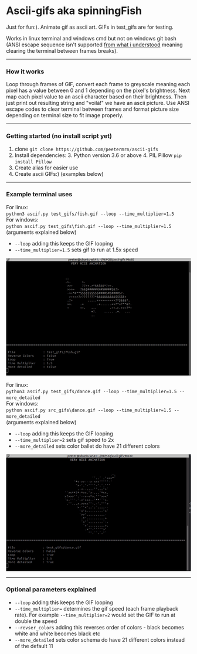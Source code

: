 # Ascii-gifs aka spinningFish

Just for fun:). Animate gif as ascii art. GIFs in test_gifs are for testing.

Works in linux terminal and windows cmd but
not on windows git bash (ANSI escape sequence isn't
supported [from what i understood](https://github.com/microsoft/terminal/issues/6634) meaning clearing the terminal
between frames breaks).

---

### How it works

Loop through frames of GIF, convert each frame to greyscale meaning each pixel has a value between 0 and 1 depending on
the pixel's brightness. Next map each pixel value to an ascii character based on their brightness. Then just print out
resulting string and "voilà!" we have an ascii picture. Use ANSI escape codes to clear terminal between frames and
format
picture size depending on terminal size to fit image properly.

---

### Getting started (no install script yet)

1. clone `git clone https://github.com/peetermrn/ascii-gifs`
2. Install dependencies:
    3. Python version 3.6 or above
    4. PIL Pillow  `pip install Pillow`
5. Create alias for easier use
6. Create ascii GIFs:) (examples below)

---

### Example terminal uses

For linux:    
`python3 ascif.py test_gifs/fish.gif --loop --time_multiplier=1.5`    
For windows:    
`python ascif.py test_gifs\fish.gif --loop --time_multiplier=1.5`   
(arguments explained below)

- `--loop` adding this keeps the GIF looping
- `--time_multiplier=1.5` sets gif to run at 1.5x speed

![example_1.gif](md_srcs%2Fexample_1.gif)

For linux:    
`python3 ascif.py test_gifs/dance.gif --loop --time_multiplier=1.5 --more_detailed`    
For windows:    
`python ascif.py src_gifs\dance.gif --loop --time_multiplier=1.5 --more_detailed`     
(arguments explained below)

- `--loop` adding this keeps the GIF looping
- `--time_multiplier=2` sets gif speed to 2x
- `--more_detailed` sets color ballet do have 21 different colors

![example_2.gif](md_srcs%2Fexample_2.gif)


---

### Optional parameters explained

- `--loop` adding this keeps the GIF looping
- `--time_multiplier=` determines the gif speed (each frame playback rate). For example `--time_multiplier=2` would set
  the GIF to run at double the speed
- `--revser_colors` adding this reverses order of colors - black becomes white and white becomes black etc
- `--more_detailed` sets color schema do have 21 different colors instead of the default 11
